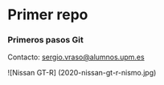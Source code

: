 # Primer repo

### Primeros pasos Git

Contacto: sergio.vraso@alumnos.upm.es

![Nissan GT-R] (2020-nissan-gt-r-nismo.jpg)